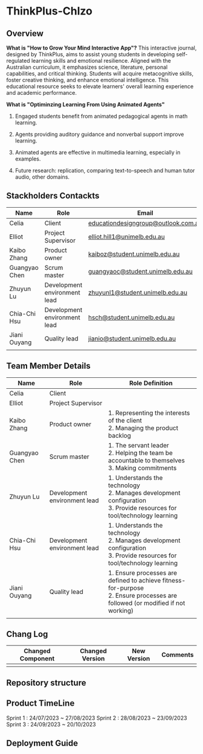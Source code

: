 # ThinkPlus-Chlzo
## Overview
**What is "How to Grow Your Mind Interactive App"?**
This interactive journal, designed by ThinkPlus, aims to assist young students in developing self-regulated learning skills and emotional resilience. Aligned with the Australian curriculum, it emphasizes science, literature, personal capabilities, and critical thinking. Students will acquire metacognitive skills, foster creative thinking, and enhance emotional intelligence. This educational resource seeks to elevate learners' overall learning experience and academic performance.

**What is "Optiminzing Learning From Using Animated Agents"**

1. Engaged students benefit from animated pedagogical agents in math learning.
2. Agents providing auditory guidance and nonverbal support improve learning.

3. Animated agents are effective in multimedia learning, especially in examples.

4. Future research: replication, comparing text-to-speech and human tutor audio, other domains.


## Stackholders Contackts

| Name          | Role                         | Email                               |
| ------------- | ---------------------------- | ----------------------------------- |
| Celia          | Client                       | educationdesigngroup@outlook.com.au |
| Elliot         | Project Supervisor           | elliot.hill1@unimelb.edu.au         |
| Kaibo Zhang   | Product owner                | kaiboz@student.unimelb.edu.au       |
| Guangyao Chen | Scrum master                 | guangyaoc@student.unimelb.edu.au    |
| Zhuyun Lu     | Development environment lead | zhuyunl1@student.unimelb.edu.au     |
| Chia-Chi Hsu  | Development environment lead | hsch@student.unimelb.edu.au         |
| Jiani Ouyang  | Quality lead                 | jianio@student.unimelb.edu.au       |
|               |                              |                                     |



## Team Member Details

| Name          | Role                         | Role Definition                                              |
| ------------- | ---------------------------- | ------------------------------------------------------------ |
| Celia          | Client                       |                                                              |
| Elliot         | Project Supervisor           |                                                              |
| Kaibo Zhang   | Product owner                | 1. Representing the interests of the client <br />2. Managing the product backlog |
| Guangyao Chen | Scrum master                 | 1. The servant leader <br />2. Helping the team be accountable to themselves <br />3. Making commitments |
| Zhuyun Lu     | Development environment lead | 1. Understands the technology <br />2. Manages development configuration <br />3. Provide resources for tool/technology learning |
| Chia-Chi Hsu  | Development environment lead | 1. Understands the technology <br />2. Manages development configuration <br />3. Provide resources for tool/technology learning |
| Jiani Ouyang  | Quality lead                 | 1. Ensure processes are defined to achieve fitness-for-purpose <br />2. Ensure processes are followed (or modified if not working) |
|               |                              |                                                              |

## Chang Log

| Changed Component | Changed Version | New Version | Comments |
| ----------------- | --------------- | ----------- | -------- |
|                   |                 |             |          |



## Repository structure

## Product TimeLine

Sprint 1 : 24/07/2023 ~ 27/08/2023
Sprint 2 : 28/08/2023 ~ 23/09/2023
Sprint 3 : 24/09/2023 ~ 20/10/2023

## Deployment Guide
